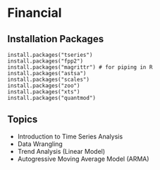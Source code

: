 # Financial

## Installation Packages
````
install.packages("tseries")
install.packages("fpp2")
install.packages("magrittr") # for piping in R
install.packages("astsa")
install.packages("scales")
install.packages("zoo")
install.packages("xts")
install.packages("quantmod")
````
## Topics
- Introduction to Time Series Analysis
- Data Wrangling
- Trend Analysis (Linear Model)
- Autogressive Moving Average Model (ARMA)
